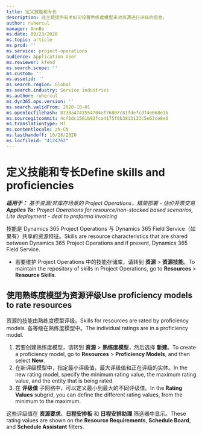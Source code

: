 ```yaml
---
title: 定义技能和专长
description: 此主题提供有关如何设置熟练度模型来对资源进行评级的信息。
author: ruhercul
manager: AnnBe
ms.date: 09/23/2020
ms.topic: article
ms.prod: ''
ms.service: project-operations
audience: Application User
ms.reviewer: kfend
ms.search.scope: ''
ms.custom: ''
ms.assetid: ''
ms.search.region: Global
ms.search.industry: Service industries
ms.author: ruhercul
ms.dyn365.ops.version: ''
ms.search.validFrom: 2020-10-01
ms.openlocfilehash: 8738a4743554704ef76807c81fdefcd74e668e1b
ms.sourcegitcommit: 4cf1dc1561b92fca4175f0b3813133c5e63ce8e6
ms.translationtype: HT
ms.contentlocale: zh-CN
ms.lasthandoff: 10/28/2020
ms.locfileid: "4124762"
---
```

# <a name="define-skills-and-proficiencies"></a><span data-ttu-id="1c10b-103">定义技能和专长</span><span class="sxs-lookup"><span data-stu-id="1c10b-103">Define skills and proficiencies</span></span>

<span data-ttu-id="1c10b-104">_**适用于：** 基于资源/非库存场景的 Project Operations，精简部署 - 估价开票交易_</span><span class="sxs-lookup"><span data-stu-id="1c10b-104">_**Applies To:** Project Operations for resource/non-stocked based scenarios, Lite deployment - deal to proforma invoicing_</span></span>

<span data-ttu-id="1c10b-105">技能是 Dynamics 365 Project Operations 与 Dynamics 365 Field Service（如果有）共享的资源特征。</span><span class="sxs-lookup"><span data-stu-id="1c10b-105">Skills are resource characteristics that are shared between Dynamics 365 Project Operations and if present, Dynamics 365 Field Service.</span></span> 

- <span data-ttu-id="1c10b-106">若要维护 Project Operations 中的技能存储库，请转到 **资源** \> **资源技能**。</span><span class="sxs-lookup"><span data-stu-id="1c10b-106">To maintain the repository of skills in Project Operations, go to **Resources** \> **Resource Skills**.</span></span> 

## <a name="use-proficiency-models-to-rate-resources"></a><span data-ttu-id="1c10b-107">使用熟练度模型为资源评级</span><span class="sxs-lookup"><span data-stu-id="1c10b-107">Use proficiency models to rate resources</span></span>

<span data-ttu-id="1c10b-108">资源的技能由熟练度模型评级。</span><span class="sxs-lookup"><span data-stu-id="1c10b-108">Skills for resources are rated by proficiency models.</span></span> <span data-ttu-id="1c10b-109">各等级在熟练度模型中。</span><span class="sxs-lookup"><span data-stu-id="1c10b-109">The individual ratings are in a proficiency model.</span></span> 

1. <span data-ttu-id="1c10b-110">若要创建熟练度模型，请转到 **资源** \> **熟练度模型**，然后选择 **新建**。</span><span class="sxs-lookup"><span data-stu-id="1c10b-110">To create a proficiency model, go to **Resources** \> **Proficiency Models**, and then select **New**.</span></span>
2. <span data-ttu-id="1c10b-111">在新评级模型中，指定最小评级值，最大评级值和正在评级的实体。</span><span class="sxs-lookup"><span data-stu-id="1c10b-111">In the new rating model, specify the minimum rating value, the maximum rating value, and the entity that is being rated.</span></span>
3. <span data-ttu-id="1c10b-112">在 **评级值** 子网格中，可以定义最小到最大的不同评级值。</span><span class="sxs-lookup"><span data-stu-id="1c10b-112">In the **Rating Values** subgrid, you can define the different rating values, from the minimum to the maximum.</span></span>


<span data-ttu-id="1c10b-113">这些评级值在 **资源要求**、**日程安排板** 和 **日程安排助理** 筛选器中显示。</span><span class="sxs-lookup"><span data-stu-id="1c10b-113">These rating values are shown on the **Resource Requirements**, **Schedule Board**, and **Schedule Assistant** filters.</span></span>
